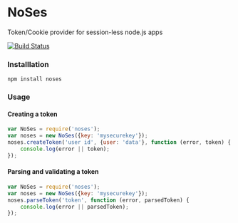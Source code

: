 NoSes
======
Token/Cookie provider for session-less node.js apps

[![Build Status](https://travis-ci.org/patricklodder/noses.svg?branch=master)](https://travis-ci.org/patricklodder/noses)

### Installlation
```
npm install noses
```

### Usage

#### Creating a token
```javascript
var NoSes = require('noses');
var noses = new NoSes({key: 'mysecurekey'});
noses.createToken('user id', {user: 'data'}, function (error, token) {
    console.log(error || token);
});
```

#### Parsing and validating a token
```javascript
var NoSes = require('noses');
var noses = new NoSes({key: 'mysecurekey'});
noses.parseToken('token', function (error, parsedToken) {
    console.log(error || parsedToken);
});
```
